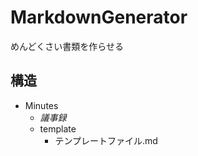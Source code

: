 # MarkdownGenerator
めんどくさい書類を作らせる

## 構造
- Minutes
    - *議事録*
    - template
        - テンプレートファイル.md